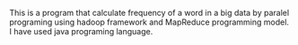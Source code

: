 This is a program that calculate frequency of a word in a big data by paralel programing using hadoop framework and MapReduce programming model. I have used java programing language.
